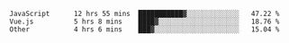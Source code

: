 
<!--
**xy406043/xy406043** is a ✨ _special_ ✨ repository because its `README.md` (this file) appears on your GitHub profile.

Here are some ideas to get you started:

- 🔭 I’m currently working on ...
- 🌱 I’m currently learning ...
- 👯 I’m looking to collaborate on ...
- 🤔 I’m looking for help with ...
- 💬 Ask me about ...
- 📫 How to reach me: ...
- 😄 Pronouns: ...
- ⚡ Fun fact: ...
-->

<!--START_SECTION:waka-->

```text
JavaScript      12 hrs 55 mins  ███████████▓░░░░░░░░░░░░░   47.22 %
Vue.js          5 hrs 8 mins    ████▓░░░░░░░░░░░░░░░░░░░░   18.76 %
Other           4 hrs 6 mins    ███▓░░░░░░░░░░░░░░░░░░░░░   15.04 %
```

<!--END_SECTION:waka-->
